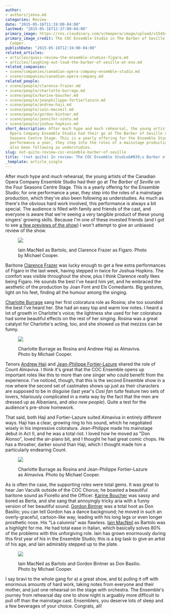 ```yaml
---
author:
- authors/jenna.md
categories: Review
date: "2015-05-16T11:19:00-04:00"
lastmod: "2015-05-16T12:37:00-04:00"
primary_image: https://res.cloudinary.com/schmopera/image/upload/v1545409169/media/webhook-uploads/1431787866269/BarberES-MC-2537Square.jpg.jpg
primary_image_credit: The COC Ensemble Studio in The Barber of Seville. Photo by Michael
  Cooper.
publishDate: "2015-05-16T12:34:00-04:00"
related_articles:
- articles/quasi-review-the-ensemble-studios-figaro.md
- articles/laughing-out-loud-the-barber-of-seville-at-eno.md
related_companies:
- scene/companies/canadian-opera-company-ensemble-studio.md
- scene/companies/canadian-opera-company.md
related_people:
- scene/people/clarence-frazer.md
- scene/people/charlotte-burrage.md
- scene/people/karine-boucher.md
- scene/people/jeanphilippe-fortierlazure.md
- scene/people/andrew-haji.md
- scene/people/iain-macneil.md
- scene/people/gordon-bintner.md
- scene/people/jennifer-szeto.md
- scene/people/joshua-hopkins.md
short_description: After much hype and much rehearsal, the young artists of the Canadian
  Opera Company Ensemble Studio had their go at The Barber of Seville on the Four
  Seasons Centre Stage. This is a yearly offering for the Ensemble Studio; for one
  performance a year, they step into the roles of a mainstage production, which they&#039;ve
  also been following as understudies.
slug: not-quite-review-coc-ensemble-barber-of-seville
title: '(not quite) In review: The COC Ensemble Studio&#039;s Barber of Seville'
_template: article_single
---
```


After much hype and *much* rehearsal, the young artists of the Canadian Opera Company Ensemble Studio had their go at *The Barber of Seville* on the Four Seasons Centre Stage. This is a yearly offering for the Ensemble Studio; for one performance a year, they step into the roles of a mainstage production, which they've also been following as understudies. As much as there's the obvious hard work involved, this performance is always a bit special. The audience is filled with family and friends of the cast, and everyone is aware that we're seeing a very tangible product of these young singers' growing skills. Because I'm one of these invested friends (and I got to see [a few previews of the show](/a-preview-of-the-barber-of-seville-from-the-coc-ensemble-studio/)) I won't attempt to give an unbiased review of the show. 

<figure data-type="image">

![](https://res.cloudinary.com/schmopera/image/upload/v1545409169/media/webhook-uploads/1431790207959/BarberES-MC-3225.jpg.jpg)

<figcaption>Iain MacNeil as Bartolo, and Clarence Frazer as Figaro. Photo by Michael Cooper.</figcaption>
</figure>

Baritone [Clarence Frazer](/scene/people/clarence-frazer/) was lucky enough to get a few extra performances of Figaro in the last week, having stepped in twice for Joshua Hopkins. The comfort was visible throughout the show, plus I think Clarence *really* likes being Figaro. He sounds the best I've heard him yet, and he embraced the aesthetic of the production by Joan Font and Els Comediants. Big gestures, light on his feet, finding all the humour among the singing. 

[Charlotte Burrage](/scene/people/charlotte-burrage/) sang her first coloratura role as Rosina; she too sounded the best I've heard her. She had an easy top and warm low notes. I heard a lot of growth in Charlotte's voice; the lightness she used for her coloratura had some beautiful effects on the rest of her singing. Rosina was a great catalyst for Charlotte's acting, too, and she showed us that mezzos can be funny.

<figure data-type="image">

![](https://res.cloudinary.com/schmopera/image/upload/v1545409169/media/webhook-uploads/1431790226794/BarberES-MC-3047.jpg.jpg)

<figcaption>Charlotte Burrage as Rosina and Andrew Haji as Almaviva. Photo by Michael Cooper.</figcaption>
</figure>

Tenors [Andrew Haji](/scene/people/andrew-haji/) and [Jean-Philippe Fortier-Lazure](/scene/people/jean-philippe-fortier-lazure/) shared the role of Count Almaviva. I think it's great that the COC Ensemble opens up important roles like this to more than one singer who could benefit from the experience. I've noticed, though, that this is the second Ensemble show in a row where the second set of castmates shows up just as their characters are supposed to be in disguise (last year's *Così fan tutte* feature two sets of lovers, hilariously complicated in a meta way by the fact that the men are dressed up as Albanians, and *also new people*). Quite a test for the audience's pre-show homework. 

That said, both Haji and Fortier-Lazure suited Almaviva in entirely different ways. Haji has a clear, growing ring to his sound, which he negotiated wisely in his impressive coloratura. Jean-Philippe made his mainstage debut in Act II, and he was a total riot. I loved how he moved as "Don Alonso", loved the air-piano bit, and I thought he had great comic chops. He has a throatier, darker sound than Haji, which I thought made him a particularly endearing Count.

<figure data-type="image">

![](https://res.cloudinary.com/schmopera/image/upload/v1545409169/media/webhook-uploads/1431792681876/BarberES-MC-3363.jpg.jpg)

<figcaption>Charlotte Burrage as Rosina and Jean-Philippe Fortier-Lazure as Almaviva. Photo by Michael Cooper.</figcaption>
</figure>

As is often the case, the supporting roles were total gems. It was great to hear Jan Vaculik outside of the COC Chorus; he boasted a beautiful baritone sound as Fiorello and the Officer. [Karine Boucher](/scene/people/karine-boucher/) was sassy and bored as Berta, and she sang that annoyingly tricky aria with a funny version of her beautiful sound. [Gordon Bintner](/scene/people/gordon-bintner/) was a total hoot as Don Basilio; you can tell Gordon has a dance background; he moved in such an overly-graceful, cartoon-like way, leading with his long legs or even longer prosthetic nose. His "La calunnia" was flawless. [Iain MacNeil](/scene/people/iain-macneil/) as Bartolo was a highlight for me. He had total ease in Italian, which basically solves 80% of the problems with this unforgiving role. Iain has grown enormously during this first year of his in the Ensemble Studio; this is a big task to give an artist of his age, and Iain admirably stepped up to the plate.

<figure data-type="image">

![](https://res.cloudinary.com/schmopera/image/upload/v1545409169/media/webhook-uploads/1431793578069/BarberES-MC-2664.jpg.jpg)

<figcaption>Iain MacNeil as Bartolo and Gordon Bintner as Don Basilio. Photo by Michael Cooper.</figcaption>
</figure>

I say bravi to the whole gang for a) a great show, and b) pulling it off with enormous amounts of hard work, taking notes from everyone and their mother, and just one rehearsal on the stage with orchestra. The Ensemble's journey from rehearsal day one to show night is arguably more difficult to pull off than the mainstage cast. Ensemblers, you deserve lots of sleep and a few beverages of your choice. Congrats, all!
